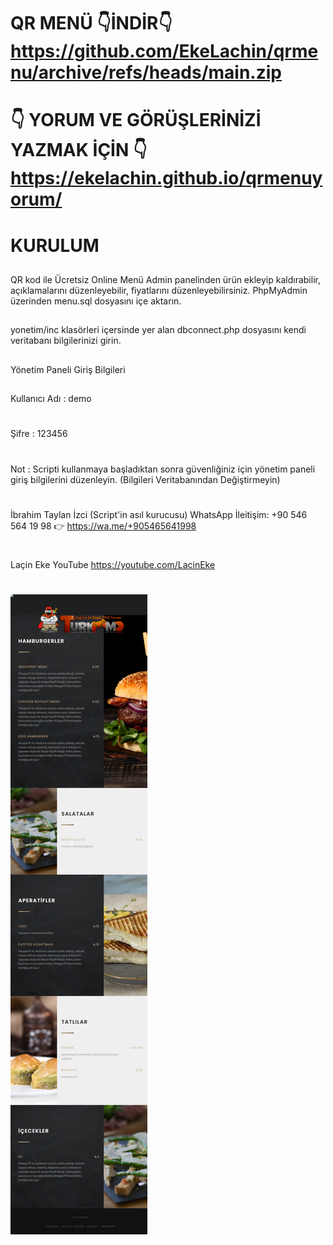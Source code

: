 #  QR MENÜ 👇İNDİR👇 https://github.com/EkeLachin/qrmenu/archive/refs/heads/main.zip
# 👇 YORUM VE GÖRÜŞLERİNİZİ YAZMAK İÇİN 👇 https://ekelachin.github.io/qrmenuyorum/ 
# KURULUM
##
QR kod ile Ücretsiz Online Menü Admin panelinden ürün ekleyip kaldırabilir, açıklamalarını düzenleyebilir, fiyatlarını düzenleyebilirsiniz.
PhpMyAdmin üzerinden menu.sql dosyasını içe aktarın.
##
yonetim/inc klasörleri içersinde yer alan dbconnect.php dosyasını kendi veritabanı bilgilerinizi girin.​
##
Yönetim Paneli Giriş Bilgileri​
##
Kullanıcı Adı : demo
#
Şifre : 123456
#
Not : Scripti kullanmaya başladıktan sonra güvenliğiniz için yönetim paneli giriş bilgilerini düzenleyin. (Bilgileri Veritabanından Değiştirmeyin)
#
İbrahim Taylan İzci (Script'in asıl kurucusu) WhatsApp İleitişim: +90 546 564 19 98 👉 https://wa.me/+905465641998
#
Laçin Eke YouTube https://youtube.com/LacinEke
#
<img src="https://raw.githubusercontent.com/EkeLachin/qrmenuyorum/main/resim_2022-12-24_234655311.png"/>
